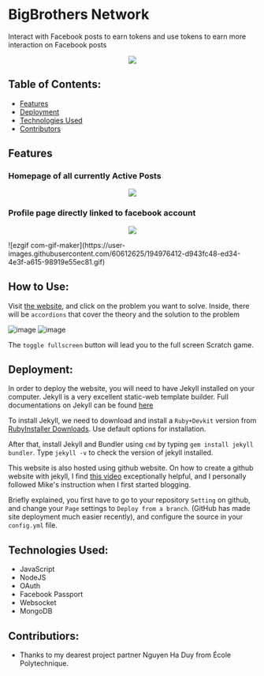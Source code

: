 # BigBrothers Network
Interact with Facebook posts to earn tokens and use tokens to earn more interaction on Facebook posts
<p align="center">
  <kbd>
<img src="https://user-images.githubusercontent.com/60612625/194202511-d2566a85-fd45-4a8d-ad8a-baf60446ef5d.gif"></img>
  </kbd>
</p>



## Table of Contents:
- [Features](#how-to-use)
- [Deployment](#deployment)
- [Technologies Used](#technologies-used)
- [Contributors](#project-maintainers)
## Features
### Homepage of all currently Active Posts
<p align="center">
  <kbd>
<img src="https://user-images.githubusercontent.com/60612625/194976358-64044226-c614-4aa3-b255-44cca19c6646.png"></img>
  </kbd>
</p>

### Profile page directly linked to facebook account
<p align="center">
  <kbd>
<img src="https://user-images.githubusercontent.com/60612625/194976412-d943fc48-ed34-4e3f-a615-98919e55ec81.gif"></img>
  </kbd>
</p>
![ezgif com-gif-maker](https://user-images.githubusercontent.com/60612625/194976412-d943fc48-ed34-4e3f-a615-98919e55ec81.gif)


## How to Use:
Visit [the website](https://dmtrung14.github.io/mathinspiration), and click on the problem you want to solve.
Inside, there will be ``accordions`` that cover the theory and the solution to the problem

![image](https://user-images.githubusercontent.com/60612625/194203297-57490404-4338-486d-9c71-5133dfb05f4d.png)
![image](https://user-images.githubusercontent.com/60612625/194203370-b6dc18fd-4641-4cbc-bb1f-8bc493efd34b.png)

The ``toggle fullscreen`` button will lead you to the full screen Scratch game.

## Deployment:

In order to deploy the website, you will need to have Jekyll installed on your computer. Jekyll is a very excellent static-web template builder. Full documentations on Jekyll can be found [here](https://jekyllrb.com/docs/installation/windows/)

To install Jekyll, we need to download and install a `Ruby+Devkit` version from [RubyInstaller Downloads](https://rubyinstaller.org/downloads/). Use default options for installation.

After that, install Jekyll and Bundler using `cmd` by typing `gem install jekyll bundler`. Type `jekyll -v` to check the version of jekyll installed.

This website is also hosted using github website. On how to create a github website with jekyll, I find [this video](https://www.youtube.com/watch?v=fqFjuX4VZmU) exceptionally helpful, and I personally followed Mike's instruction when I first started blogging.

Briefly explained, you first have to go to your repository `Setting` on github, and change your `Page` settings to `Deploy from a branch`. (GitHub has made site deployment much easier recently), and configure the source in your `config.yml` file.

## Technologies Used:
- JavaScript
- NodeJS
- OAuth
- Facebook Passport
- Websocket
- MongoDB
## Contributiors:
- Thanks to my dearest project partner Nguyen Ha Duy from École Polytechnique.
